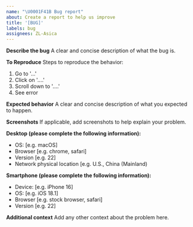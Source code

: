 ```yaml
---
name: "\U0001F41B Bug report"
about: Create a report to help us improve
title: '[BUG]'
labels: bug
assignees: ZL-Asica
---
```


**Describe the bug**
A clear and concise description of what the bug is.

**To Reproduce**
Steps to reproduce the behavior:

1. Go to '...'
2. Click on '....'
3. Scroll down to '....'
4. See error

**Expected behavior**
A clear and concise description of what you expected to happen.

**Screenshots**
If applicable, add screenshots to help explain your problem.

**Desktop (please complete the following information):**

- OS: [e.g. macOS]
- Browser [e.g. chrome, safari]
- Version [e.g. 22]
- Network physical location [e.g. U.S., China (Mainland)

**Smartphone (please complete the following information):**

- Device: [e.g. iPhone 16]
- OS: [e.g. iOS 18.1]
- Browser [e.g. stock browser, safari]
- Version [e.g. 22]

**Additional context**
Add any other context about the problem here.
